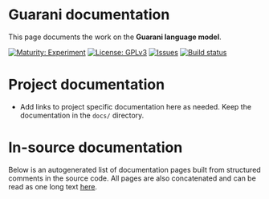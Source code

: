 # Guarani documentation

This page documents the work on the **Guarani language model**. 

[![Maturity: Experiment](https://img.shields.io/badge/Maturity-Experiment-black.svg)](https://giellalt.github.io/MaturityClassification.html)
[![License: GPLv3](https://img.shields.io/badge/License-GPLv3-blue.svg)](https://www.gnu.org/licenses/gpl-3.0)
[![Issues](https://img.shields.io/github/issues/giellalt/lang-grn)](https://github.com/giellalt/lang-grn/issues)
[![Build status](https://github.com/giellalt/lang-grn/workflows/Speller%20CI+CD/badge.svg)](https://github.com/giellalt/lang-grn/actions)

# Project documentation

* Add links to project specific documentation here as needed. Keep the documentation in the `docs/` directory.

# In-source documentation

Below is an autogenerated list of documentation pages built from structured comments in the source code. All pages are also concatenated and can be read as one long text [here](grn.md).
